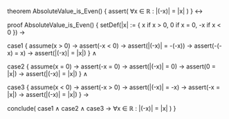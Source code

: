 theorem AbsoluteValue_is_Even() {
  assert(
    ∀x ∈ ℝ : |(-x)| = |x|
  )
} ↔

proof AbsoluteValue_is_Even() {
  setDef(|x| := {
    x   if x > 0,
    0   if x = 0,
    -x  if x < 0
  }) →
  
  case1 {
    assume(x > 0) →
    assert(-x < 0) →
    assert(|(-x)| = -(-x)) →
    assert(-(-x) = x) →
    assert(|(-x)| = |x|)
  } ∧

  case2 {
    assume(x = 0) →
    assert(-x = 0) →
    assert(|(-x)| = 0) →
    assert(0 = |x|) →
    assert(|(-x)| = |x|)
  } ∧

  case3 {
    assume(x < 0) →
    assert(-x > 0) →
    assert(|(-x)| = -x) →
    assert(-x = |x|) →
    assert(|(-x)| = |x|)
  } →

  conclude(
    case1 ∧ case2 ∧ case3 →
    ∀x ∈ ℝ : |(-x)| = |x|
  )
}